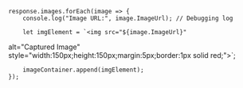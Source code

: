     response.images.forEach(image => {
        console.log("Image URL:", image.ImageUrl); // Debugging log

        let imgElement = `<img src="${image.ImageUrl}"
alt="Captured Image"
style="width:150px;height:150px;margin:5px;border:1px solid red;">`;

        imageContainer.append(imgElement);
    });
